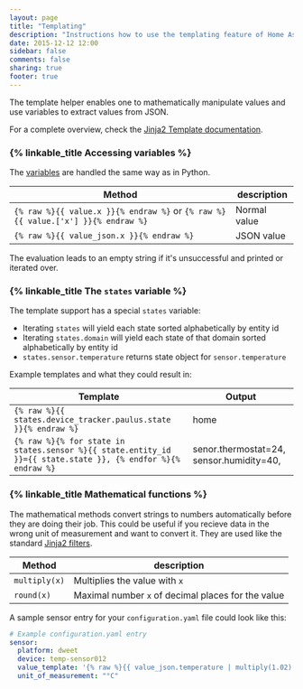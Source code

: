 ```yaml
---
layout: page
title: "Templating"
description: "Instructions how to use the templating feature of Home Assistant."
date: 2015-12-12 12:00
sidebar: false
comments: false
sharing: true
footer: true
---
```


The template helper enables one to mathematically manipulate values and use variables to extract values from JSON.

For a complete overview, check the [Jinja2 Template documentation](http://jinja.pocoo.org/docs/dev/templates/).

### {% linkable_title Accessing variables %}

The [variables](http://jinja.pocoo.org/docs/dev/templates/#variables) are handled the same way as in Python.

| Method         | description |
| -------------- | ---------- |
| `{% raw %}{{ value.x }}{% endraw %}` or `{% raw %}{{ value.['x'] }}{% endraw %}` | Normal value |
| `{% raw %}{{ value_json.x }}{% endraw %}` | JSON value |

The evaluation leads to an empty string if it's unsuccessful and printed or iterated over.

### {% linkable_title The `states` variable %}

The template support has a special `states` variable:

 - Iterating `states` will yield each state sorted alphabetically by entity id
 - Iterating `states.domain` will yield each state of that domain sorted alphabetically by entity id
 - `states.sensor.temperature` returns state object for `sensor.temperature`

Example templates and what they could result in:

| Template | Output |
| ------------ | ---------- |
| `{% raw %}{{ states.device_tracker.paulus.state }}{% endraw %}` | home |
| `{% raw %}{% for state in states.sensor %}{{ state.entity_id }}={{ state.state }}, {% endfor %}{% endraw %}`| senor.thermostat=24, sensor.humidity=40,  |

### {% linkable_title Mathematical functions %}

The mathematical methods convert strings to numbers automatically before they are doing their job. This could be useful if you recieve data in the wrong unit of measurement and want to convert it. They are used like the standard [Jinja2 filters](http://jinja.pocoo.org/docs/dev/templates/#filters).

| Method         | description |
| -------------- | ---------- |
| `multiply(x)`  | Multiplies the value with `x` |
| `round(x)`     | Maximal number `x` of decimal places for the value |

A sample sensor entry for your `configuration.yaml` file could look like this:

```yaml
# Example configuration.yaml entry
sensor:
  platform: dweet
  device: temp-sensor012
  value_template: '{% raw %}{{ value_json.temperature | multiply(1.02) | round(2) }}{% endraw %}'
  unit_of_measurement: "°C"
```

